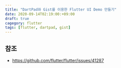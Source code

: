 ```yaml
---
title: "DartPad와 Gist를 이용한 Flutter UI Demo 만들기"
date: 2020-09-14T02:19:00:+09:00
draft: true
cagegory: flutter
tags: [flutter, dartpad, gist]
---
```


## 참조

- https://github.com/flutter/flutter/issues/41287